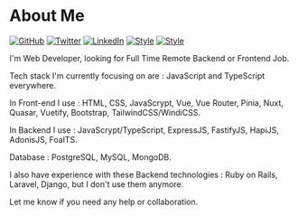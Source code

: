 # About Me

[![GitHub](https://img.shields.io/badge/GitHub-%40francelwebdev-239a3b.svg)](https://github.com/francelwebdev)
[![Twitter](https://img.shields.io/badge/Twitter-%40alex31731307-58a1f2.svg)](https://twitter.com/alex31731307)
[![LinkedIn](https://img.shields.io/badge/Linked-in-0c66c3.svg)](https://www.linkedin.com/in/francel-amamoo-b14660145/)
[![Style](https://img.shields.io/badge/Dark%20Mode-111111.svg#gh-dark-mode-only)](https://github.com/settings/appearance#gh-dark-mode-only)
[![Style](https://img.shields.io/badge/Light%20Mode-efefef.svg#gh-light-mode-only)](https://github.com/settings/appearance#gh-light-mode-only)

I'm Web Developer, looking for Full Time Remote Backend or Frontend Job.

Tech stack I'm currently focusing on are : JavaScript and TypeScript everywhere.

In Front-end I use : HTML, CSS, JavaScrypt, Vue, Vue Router, Pinia, Nuxt, Quasar, Vuetify, Bootstrap, TailwindCSS/WindiCSS.

In Backend I use : JavaScrypt/TypeScript, ExpressJS, FastifyJS, HapiJS, AdonisJS, FoalTS.

Database : PostgreSQL, MySQL, MongoDB.

I also have experience with these Backend technologies : Ruby on Rails, Laravel, Django, but I don't use them anymore.

Let me know if you need any help or collaboration.

